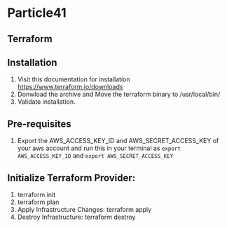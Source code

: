 # Particle41





## Terraform  
## Installation 
1. Visit this documentation for installation  https://www.terraform.io/downloads
2. Donwload the archive and Move the terraform binary to /usr/local/bin/
3. Validate installation. 


## Pre-requisites

1. Export the AWS_ACCESS_KEY_ID and AWS_SECRET_ACCESS_KEY of your aws account and run this in your terminal as `export AWS_ACCESS_KEY_ID` and `export AWS_SECRET_ACCESS_KEY`

## Initialize Terraform Provider:  
1. terraform init
2. terraform plan
3. Apply Infrastructure Changes: terraform apply
4. Destroy Infrastructure: terraform destroy




